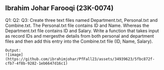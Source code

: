 ## Ibrahim Johar Farooqi (23K-0074)
Q1:
Q2:
Q3: Create three text files named Department.txt, Personal.txt and Combine.txt. The Personal.txt file contains ID and Name. Whereas the Department.txt file contains ID and Salary. 
    Write a function that takes input as record IDs and mergesthe details from both personal and department files and then add this entry into the Combine.txt file (ID, Name, Salary).

    Output: 
    ![image](https://github.com/ibrahimjohar/PfFall23/assets/34939623/5fbc872f-cfb7-4f8b-9282-1eb6647d16c1)
